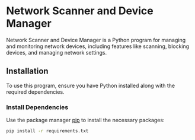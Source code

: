 # Network Scanner and Device Manager

Network Scanner and Device Manager is a Python program for managing and monitoring network devices, including features like scanning, blocking devices, and managing network settings.

## Installation

To use this program, ensure you have Python installed along with the required dependencies.

### Install Dependencies

Use the package manager [pip](https://pip.pypa.io/en/stable/) to install the necessary packages:

```bash
pip install -r requirements.txt
